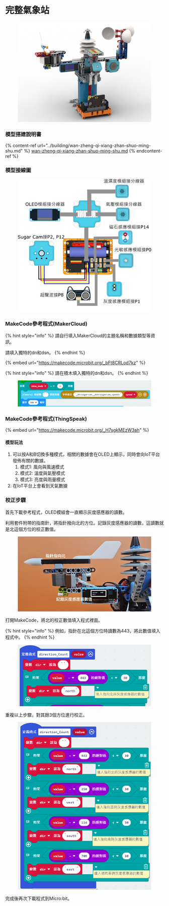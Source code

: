 # 完整氣象站

<figure><img src="../../../.gitbook/assets/complete_robotbit.png" alt=""><figcaption></figcaption></figure>

### 模型搭建說明書

{% content-ref url="../building/wan-zheng-qi-xiang-zhan-shuo-ming-shu.md" %}
[wan-zheng-qi-xiang-zhan-shuo-ming-shu.md](../building/wan-zheng-qi-xiang-zhan-shuo-ming-shu.md)
{% endcontent-ref %}

### 模型接線圖

<figure><img src="../../../.gitbook/assets/complete_wiring_robotbit_iot.png" alt=""><figcaption></figcaption></figure>

### MakeCode參考程式(MakerCloud)

{% hint style="info" %}
請自行填入MakerCloud的主題名稱和數據類型等資訊。

請填入獨特的dn和dsn。
{% endhint %}

{% embed url="https://makecode.microbit.org/_bFt8CRLod7kz" %}

{% hint style="info" %}
請在積木填入獨特的dn和dsn。
{% endhint %}

<figure><img src="../../../.gitbook/assets/image (41).png" alt=""><figcaption></figcaption></figure>

### MakeCode參考程式(ThingSpeak)

{% embed url="https://makecode.microbit.org/_H7sgkMEzW3ah" %}

#### 模型玩法

1. 可以按A和B切換多種模式，相關的數據會在OLED上顯示，同時會向IoT平台發佈有關的數據。
   1. 模式1:  風向與風速模式
   2. 模式2: 溫度與氣壓模式
   3. 模式3: 亮度與雨量模式
2. 在IoT平台上會看到天氣數據

### 校正步驟

首先下載參考程式，OLED模組會一直顯示灰度感應器的讀數。

利用套件附帶的指南針，將指針撥向北的方位。記錄灰度感應器的讀數，這讀數就是北這個方位的校正數值。

<figure><img src="../../../.gitbook/assets/20231116_132248.jpg" alt=""><figcaption></figcaption></figure>

打開MakeCode，將北的校正數值填入程式裡面。

{% hint style="info" %}
例如，指針在北這個方位時讀數為443，將此數值填入程式中。
{% endhint %}

<figure><img src="../../../.gitbook/assets/image (39).png" alt=""><figcaption></figcaption></figure>

重複以上步驟，對其餘3個方位進行校正。

<figure><img src="../../../.gitbook/assets/image (40).png" alt=""><figcaption></figcaption></figure>

完成後再次下載程式到Micro:bit。
